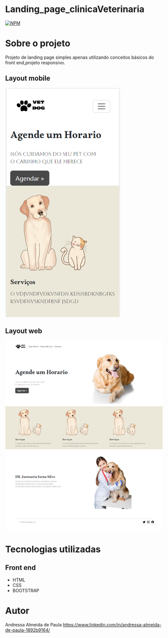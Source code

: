 # Landing_page_clinicaVeterinaria
[![NPM](https://img.shields.io/npm/l/react)](https://github.com/andressa15alm/Landing_page_clinicaVeterinaria/blob/add-license-1/LICENCE) 

# Sobre o projeto

Projeto de landing page simples apenas utilizando conceitos básicos do front end,projeto responsivo.

## Layout mobile
![Mobile ](https://github.com/andressa15alm/Landing_page_clinicaVeterinaria/blob/main/img/Captura%20de%20Tela%20(104).png) 

## Layout web
![Web ](https://github.com/andressa15alm/Landing_page_clinicaVeterinaria/blob/main/img/Captura%20de%20Tela%20(105).png)

# Tecnologias utilizadas
## Front end
- HTML 
- CSS
- BOOTSTRAP

# Autor

Andressa Almeida de Paula
https://www.linkedin.com/in/andressa-almeida-de-paula-1892b9164/


